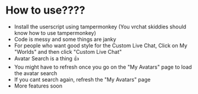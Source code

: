 # How to use????

- Install the userscript using tampermonkey (You vrchat skiddies should know how to use tampermonkey)
- Code is messy and some things are janky
- For people who want good style for the Custom Live Chat, Click on My "Worlds" and then click "Custom Live Chat"
- Avatar Search is a thing 👍
- You might have to refresh once you go on the "My Avatars" page to load the avatar search
- If you cant search again, refresh the "My Avatars" page
- More features soon
